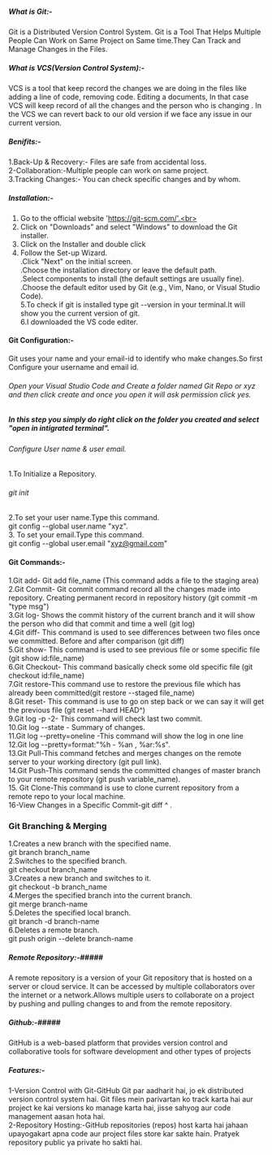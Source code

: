 ##### What is Git:-
Git is a Distributed Version Control System. Git is a Tool That Helps Multiple People Can Work on Same Project on Same time.They Can Track and Manage Changes in the Files.

##### What is VCS(Version Control System):-
VCS is a tool that keep record the changes we are doing in the files like adding a line of code, removing code. Editing a documents, In that case VCS will keep record of  all the changes and the person who is changing .
In the VCS we can revert back to our old version if we face any issue in our current version.
##### Benifits:-
1.Back-Up & Recovery:- Files are safe from accidental loss.<br>
2-Collaboration:-Multiple people can work on same project.<br>
3.Tracking Changes:- You can check specific changes and by whom.
##### Installation:-
1. Go to the official website 'https://git-scm.com/'.<br>
2. Click on "Downloads" and select "Windows" to download the Git installer.<br>
3. Click on the Installer and double click<br>
4. Follow the Set-up Wizard.<br>
   .Click "Next" on the initial screen.<br>
   .Choose the installation directory or leave the default path.<br>
   .Select components to install (the default settings are usually fine).<br>
   .Choose the default editor used by Git (e.g., Vim, Nano, or Visual Studio Code).<br>
5.To check if git is installed type git --version in your terminal.It will show you the current version of git.<br>
6.I downloaded the VS code editer.<br>
#### Git Configuration:-
Git uses your name and your email-id to identify who make changes.So first Configure your username and email id.<br>
###### Open your Visual Studio Code and Create a folder named Git Repo or xyz and then click create and once you open it will ask permission click yes. #####
##### In this step you simply do right click on the folder you created and select "open in intigrated terminal". ##### 
###### Configure User name & user email. ######
1.To Initialize a Repository.<br>
   ###### git init #######
2.To set your user name.Type this command.<br>
   git config --global user.name "xyz".<br>
3. To set your email.Type this command.<br>
   git config --global user.email "xyz@gmail.com"
#### Git Commands:- ####
1.Git add- Git add file_name (This command adds a file to the staging area) <br>
2.Git Commit- Git commit command record all the changes made into repository. Creating permanent record in repository 
  history (git commit -m "type msg") <br>
3.Git log- Shows the commit history of the current branch and it will show the person who did that commit and time a well 
  (git log) <br>
4.Git diff- This command is used to see differences between two files once we committed. Before and after comparison (git 
   diff) <br>
5.Git show- This command is used to see previous file or some specific file (git show id:file_name) <br>
6.Git Checkout- This command basically check some old specific file (git checkout id:file_name) <br>
7.Git restore-This command use to restore the previous file which has already been committed(git restore --staged file_name) <br>
8.Git reset- This command is use to go on step back or we can say it will get the previous file (git reset --hard HEAD^) <br>
9.Git log -p -2- This command will check last two commit.<br>
10.Git log --state - Summary of changes. <br>
11.Git log --pretty=oneline -This command will show the log in one line<br>
12.Git log --pretty=format:"%h - %an , %ar:%s". <br>
13.Git Pull-This command fetches and merges changes on the remote server to your working directory (git pull link).<br>
14.Git Push-This command sends the committed changes of master branch to your remote repository (git push variable_name).<br>
15. Git Clone-This command is use to clone current repository from a remote repo to your local machine. <br>
16-View Changes in a Specific Commit-git diff <commit-id>^ <commit-id>.<br>
### Git Branching & Merging ###
1.Creates a new branch with the specified name.<br>
git branch branch_name <br>
2.Switches to the specified branch.<br>
git checkout branch_name<br>
3.Creates a new branch and switches to it.<br>
git checkout -b branch_name<br>
4.Merges the specified branch into the current branch.<br>
git merge branch-name<br>
5.Deletes the specified local branch.<br>
git branch -d branch-name<br>
6.Deletes a remote branch.<br>
git push origin --delete branch-name

##### Remote Repository:-#####
A remote repository is a version of your Git repository that is hosted on a server or cloud service. It can be accessed by multiple collaborators over the internet or a network.Allows multiple users to collaborate on a project by pushing and pulling changes to and from the remote repository.

##### Github:-##### 
GitHub is a web-based platform that provides version control and collaborative tools for software development and other types of projects

##### Features:- #####
1-Version Control with Git-GitHub Git par aadharit hai, jo ek distributed version control system hai. Git files mein parivartan ko track karta hai aur project ke kai versions ko manage karta hai, jisse sahyog aur code management aasan hota hai.<br>
2-Repository Hosting:-GitHub repositories (repos) host karta hai jahaan upayogakart apna code aur project files store kar sakte hain. Pratyek repository public ya private ho sakti hai.<br>























 
